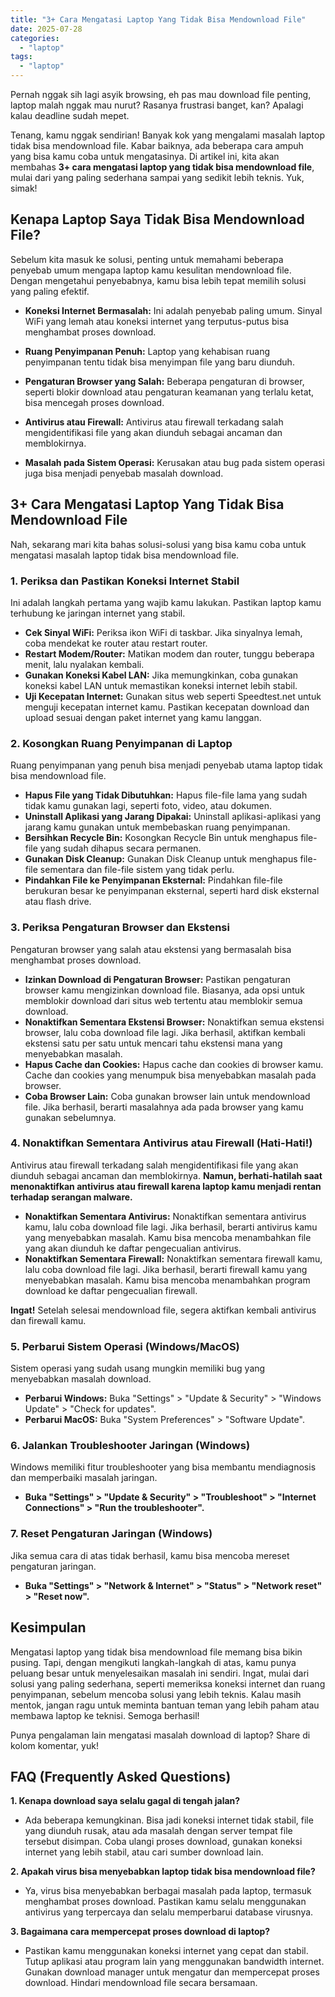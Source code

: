 ```yaml
---
title: "3+ Cara Mengatasi Laptop Yang Tidak Bisa Mendownload File"
date: 2025-07-28
categories: 
  - "laptop"
tags: 
  - "laptop"
---
```


Pernah nggak sih lagi asyik browsing, eh pas mau download file penting, laptop malah nggak mau nurut? Rasanya frustrasi banget, kan? Apalagi kalau deadline sudah mepet.

Tenang, kamu nggak sendirian! Banyak kok yang mengalami masalah laptop tidak bisa mendownload file. Kabar baiknya, ada beberapa cara ampuh yang bisa kamu coba untuk mengatasinya. Di artikel ini, kita akan membahas **3+ cara mengatasi laptop yang tidak bisa mendownload file**, mulai dari yang paling sederhana sampai yang sedikit lebih teknis. Yuk, simak!

## Kenapa Laptop Saya Tidak Bisa Mendownload File?

Sebelum kita masuk ke solusi, penting untuk memahami beberapa penyebab umum mengapa laptop kamu kesulitan mendownload file. Dengan mengetahui penyebabnya, kamu bisa lebih tepat memilih solusi yang paling efektif.

- **Koneksi Internet Bermasalah:** Ini adalah penyebab paling umum. Sinyal WiFi yang lemah atau koneksi internet yang terputus-putus bisa menghambat proses download.
    
- **Ruang Penyimpanan Penuh:** Laptop yang kehabisan ruang penyimpanan tentu tidak bisa menyimpan file yang baru diunduh.
    
- **Pengaturan Browser yang Salah:** Beberapa pengaturan di browser, seperti blokir download atau pengaturan keamanan yang terlalu ketat, bisa mencegah proses download.
    
- **Antivirus atau Firewall:** Antivirus atau firewall terkadang salah mengidentifikasi file yang akan diunduh sebagai ancaman dan memblokirnya.
    
- **Masalah pada Sistem Operasi:** Kerusakan atau bug pada sistem operasi juga bisa menjadi penyebab masalah download.
    

## 3+ Cara Mengatasi Laptop Yang Tidak Bisa Mendownload File

Nah, sekarang mari kita bahas solusi-solusi yang bisa kamu coba untuk mengatasi masalah laptop tidak bisa mendownload file.

### 1\. Periksa dan Pastikan Koneksi Internet Stabil

Ini adalah langkah pertama yang wajib kamu lakukan. Pastikan laptop kamu terhubung ke jaringan internet yang stabil.

- **Cek Sinyal WiFi:** Periksa ikon WiFi di taskbar. Jika sinyalnya lemah, coba mendekat ke router atau restart router.
- **Restart Modem/Router:** Matikan modem dan router, tunggu beberapa menit, lalu nyalakan kembali.
- **Gunakan Koneksi Kabel LAN:** Jika memungkinkan, coba gunakan koneksi kabel LAN untuk memastikan koneksi internet lebih stabil.
- **Uji Kecepatan Internet:** Gunakan situs web seperti Speedtest.net untuk menguji kecepatan internet kamu. Pastikan kecepatan download dan upload sesuai dengan paket internet yang kamu langgan.

### 2\. Kosongkan Ruang Penyimpanan di Laptop

Ruang penyimpanan yang penuh bisa menjadi penyebab utama laptop tidak bisa mendownload file.

- **Hapus File yang Tidak Dibutuhkan:** Hapus file-file lama yang sudah tidak kamu gunakan lagi, seperti foto, video, atau dokumen.
- **Uninstall Aplikasi yang Jarang Dipakai:** Uninstall aplikasi-aplikasi yang jarang kamu gunakan untuk membebaskan ruang penyimpanan.
- **Bersihkan Recycle Bin:** Kosongkan Recycle Bin untuk menghapus file-file yang sudah dihapus secara permanen.
- **Gunakan Disk Cleanup:** Gunakan Disk Cleanup untuk menghapus file-file sementara dan file-file sistem yang tidak perlu.
- **Pindahkan File ke Penyimpanan Eksternal:** Pindahkan file-file berukuran besar ke penyimpanan eksternal, seperti hard disk eksternal atau flash drive.

### 3\. Periksa Pengaturan Browser dan Ekstensi

Pengaturan browser yang salah atau ekstensi yang bermasalah bisa menghambat proses download.

- **Izinkan Download di Pengaturan Browser:** Pastikan pengaturan browser kamu mengizinkan download file. Biasanya, ada opsi untuk memblokir download dari situs web tertentu atau memblokir semua download.
- **Nonaktifkan Sementara Ekstensi Browser:** Nonaktifkan semua ekstensi browser, lalu coba download file lagi. Jika berhasil, aktifkan kembali ekstensi satu per satu untuk mencari tahu ekstensi mana yang menyebabkan masalah.
- **Hapus Cache dan Cookies:** Hapus cache dan cookies di browser kamu. Cache dan cookies yang menumpuk bisa menyebabkan masalah pada browser.
- **Coba Browser Lain:** Coba gunakan browser lain untuk mendownload file. Jika berhasil, berarti masalahnya ada pada browser yang kamu gunakan sebelumnya.

### 4\. Nonaktifkan Sementara Antivirus atau Firewall (Hati-Hati!)

Antivirus atau firewall terkadang salah mengidentifikasi file yang akan diunduh sebagai ancaman dan memblokirnya. **Namun, berhati-hatilah saat menonaktifkan antivirus atau firewall karena laptop kamu menjadi rentan terhadap serangan malware.**

- **Nonaktifkan Sementara Antivirus:** Nonaktifkan sementara antivirus kamu, lalu coba download file lagi. Jika berhasil, berarti antivirus kamu yang menyebabkan masalah. Kamu bisa mencoba menambahkan file yang akan diunduh ke daftar pengecualian antivirus.
- **Nonaktifkan Sementara Firewall:** Nonaktifkan sementara firewall kamu, lalu coba download file lagi. Jika berhasil, berarti firewall kamu yang menyebabkan masalah. Kamu bisa mencoba menambahkan program download ke daftar pengecualian firewall.

**Ingat!** Setelah selesai mendownload file, segera aktifkan kembali antivirus dan firewall kamu.

### 5\. Perbarui Sistem Operasi (Windows/MacOS)

Sistem operasi yang sudah usang mungkin memiliki bug yang menyebabkan masalah download.

- **Perbarui Windows:** Buka "Settings" > "Update & Security" > "Windows Update" > "Check for updates".
- **Perbarui MacOS:** Buka "System Preferences" > "Software Update".

### 6\. Jalankan Troubleshooter Jaringan (Windows)

Windows memiliki fitur troubleshooter yang bisa membantu mendiagnosis dan memperbaiki masalah jaringan.

- **Buka "Settings" > "Update & Security" > "Troubleshoot" > "Internet Connections" > "Run the troubleshooter".**

### 7\. Reset Pengaturan Jaringan (Windows)

Jika semua cara di atas tidak berhasil, kamu bisa mencoba mereset pengaturan jaringan.

- **Buka "Settings" > "Network & Internet" > "Status" > "Network reset" > "Reset now".**

## Kesimpulan

Mengatasi laptop yang tidak bisa mendownload file memang bisa bikin pusing. Tapi, dengan mengikuti langkah-langkah di atas, kamu punya peluang besar untuk menyelesaikan masalah ini sendiri. Ingat, mulai dari solusi yang paling sederhana, seperti memeriksa koneksi internet dan ruang penyimpanan, sebelum mencoba solusi yang lebih teknis. Kalau masih mentok, jangan ragu untuk meminta bantuan teman yang lebih paham atau membawa laptop ke teknisi. Semoga berhasil!

Punya pengalaman lain mengatasi masalah download di laptop? Share di kolom komentar, yuk!

## FAQ (Frequently Asked Questions)

**1\. Kenapa download saya selalu gagal di tengah jalan?**

- Ada beberapa kemungkinan. Bisa jadi koneksi internet tidak stabil, file yang diunduh rusak, atau ada masalah dengan server tempat file tersebut disimpan. Coba ulangi proses download, gunakan koneksi internet yang lebih stabil, atau cari sumber download lain.

**2\. Apakah virus bisa menyebabkan laptop tidak bisa mendownload file?**

- Ya, virus bisa menyebabkan berbagai masalah pada laptop, termasuk menghambat proses download. Pastikan kamu selalu menggunakan antivirus yang terpercaya dan selalu memperbarui database virusnya.

**3\. Bagaimana cara mempercepat proses download di laptop?**

- Pastikan kamu menggunakan koneksi internet yang cepat dan stabil. Tutup aplikasi atau program lain yang menggunakan bandwidth internet. Gunakan download manager untuk mengatur dan mempercepat proses download. Hindari mendownload file secara bersamaan.
